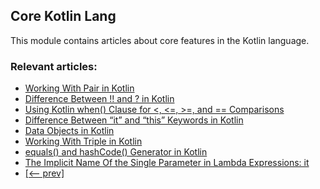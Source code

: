 ## Core Kotlin Lang

This module contains articles about core features in the Kotlin language.

### Relevant articles:
- [Working With Pair in Kotlin](https://www.baeldung.com/kotlin/pair-class)
- [Difference Between !! and ? in Kotlin](https://www.baeldung.com/kotlin/nullability-operators-difference)
- [Using Kotlin when() Clause for <, <=, >=, and == Comparisons](https://www.baeldung.com/kotlin/when-clause-comparisons)
- [Difference Between “it” and “this” Keywords in Kotlin](https://www.baeldung.com/kotlin/it-vs-this-keywords)
- [Data Objects in Kotlin](https://www.baeldung.com/kotlin/data-object-basics)
- [Working With Triple in Kotlin](https://www.baeldung.com/kotlin/triple-type)
- [equals() and hashCode() Generator in Kotlin](https://www.baeldung.com/kotlin/equals-hashcode-generator)
- [The Implicit Name Of the Single Parameter in Lambda Expressions: it](https://www.baeldung.com/kotlin/lambda-expressions-it)
- [[<-- prev]](/core-kotlin-modules/core-kotlin-lang-3)
